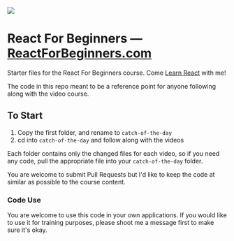 ![](http://wes.io/dgAQ/content)

# React For Beginners — [ReactForBeginners.com](https://ReactForBeginners.com)

Starter files for the React For Beginners course. Come <a href="https://ReactForBeginners.com/">Learn React</a> with me!

The code in this repo meant to be a reference point for anyone following along with the video course.

## To Start

1. Copy the first folder, and rename to `catch-of-the-day`
2. cd into `catch-of-the-day` and follow along with the videos

Each folder contains only the changed files for each video, so if you need any code, pull the appropriate file into your `catch-of-the-day` folder.

You are welcome to submit Pull Requests but I'd like to keep the code at similar as possible to the course content. 

### Code Use

You are welcome to use this code in your own applications. If you would like to use it for training purposes, please shoot me a message first to make sure it's okay.


